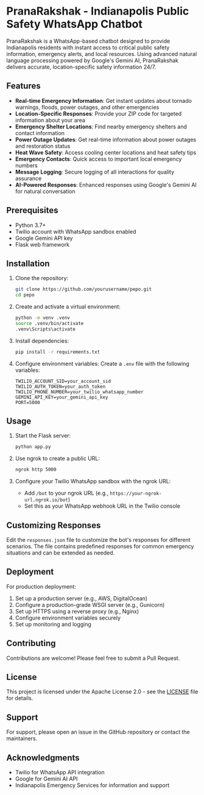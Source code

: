 # PranaRakshak - Indianapolis Public Safety WhatsApp Chatbot

PranaRakshak is a WhatsApp-based chatbot designed to provide Indianapolis residents with instant access to critical public safety information, emergency alerts, and local resources. Using advanced natural language processing powered by Google's Gemini AI, PranaRakshak delivers accurate, location-specific safety information 24/7.

## Features

- **Real-time Emergency Information**: Get instant updates about tornado warnings, floods, power outages, and other emergencies
- **Location-Specific Responses**: Provide your ZIP code for targeted information about your area
- **Emergency Shelter Locations**: Find nearby emergency shelters and contact information
- **Power Outage Updates**: Get real-time information about power outages and restoration status
- **Heat Wave Safety**: Access cooling center locations and heat safety tips
- **Emergency Contacts**: Quick access to important local emergency numbers
- **Message Logging**: Secure logging of all interactions for quality assurance
- **AI-Powered Responses**: Enhanced responses using Google's Gemini AI for natural conversation

## Prerequisites

- Python 3.7+
- Twilio account with WhatsApp sandbox enabled
- Google Gemini API key
- Flask web framework

## Installation

1. Clone the repository:
   ```bash
   git clone https://github.com/yourusername/pepo.git
   cd pepo
   ```

2. Create and activate a virtual environment:
   ```bash
   python -m venv .venv
   source .venv/bin/activate  
   .venv\Scripts\activate    
   ```

3. Install dependencies:
   ```bash
   pip install -r requirements.txt
   ```

4. Configure environment variables:
   Create a `.env` file with the following variables:
   ```env
   TWILIO_ACCOUNT_SID=your_account_sid
   TWILIO_AUTH_TOKEN=your_auth_token
   TWILIO_PHONE_NUMBER=your_twilio_whatsapp_number
   GEMINI_API_KEY=your_gemini_api_key
   PORT=5000
   ```

## Usage

1. Start the Flask server:
   ```bash
   python app.py
   ```

2. Use ngrok to create a public URL:
   ```bash
   ngrok http 5000
   ```

3. Configure your Twilio WhatsApp sandbox with the ngrok URL:
   - Add `/bot` to your ngrok URL (e.g., `https://your-ngrok-url.ngrok.io/bot`)
   - Set this as your WhatsApp webhook URL in the Twilio console

## Customizing Responses

Edit the `responses.json` file to customize the bot's responses for different scenarios. The file contains predefined responses for common emergency situations and can be extended as needed.

## Deployment

For production deployment:

1. Set up a production server (e.g., AWS, DigitalOcean)
2. Configure a production-grade WSGI server (e.g., Gunicorn)
3. Set up HTTPS using a reverse proxy (e.g., Nginx)
4. Configure environment variables securely
5. Set up monitoring and logging

## Contributing

Contributions are welcome! Please feel free to submit a Pull Request.

## License

This project is licensed under the Apache License 2.0 - see the [LICENSE](LICENSE) file for details.

## Support

For support, please open an issue in the GitHub repository or contact the maintainers.

## Acknowledgments

- Twilio for WhatsApp API integration
- Google for Gemini AI API
- Indianapolis Emergency Services for information and support

